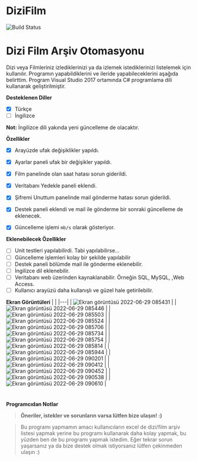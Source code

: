 # DiziFilm

![Build Status](https://app.travis-ci.com/epbalaban01/DiziFilm.svg?branch=main)

# Dizi Film Arşiv Otomasyonu
Dizi veya Filmleriniz izlediklerinizi ya da izlemek istediklerinizi listelemek için kullanılır. Programın yapabildiklerini ve ileride yapabileceklerini aşağıda belirttim. Program Visual Studio 2017 ortamında C# programlama dili kullanarak geliştirilmiştir.

<b>Desteklenen Diller</b>
- [x] Türkçe
- [ ] İngilizce

**Not:** İngilizce dili yakında yeni güncelleme de olacaktır.

<b>Özellikler</b>

- [x] Arayüzde ufak değişiklikler yapıldı.
- [x] Ayarlar paneli ufak bir değişikler yapıldı.
- [x] Film panelinde olan saat hatası sorun giderildi.
- [x] Veritabanı Yedekle paneli eklendi.
- [x] Şifremi Unuttum panelinde mail gönderme hatası sorun giderildi.
- [x] Destek paneli eklendi ve mail ile gönderme bir sonraki güncelleme de eklenecek.
- [x] Güncelleme işlemi `mb/s` olarak gösteriyor.


<b>Eklenebilecek Özellikler</b>

- [ ] Unit testleri yapılabilirdi. Tabi yapılabilirse...
- [ ] Güncelleme işlemleri kolay bir şekilde yapılabilir
- [ ] Destek paneli bölümde mail ile gönderme eklenebilir.
- [ ] İngilizce dil eklenebilir.
- [ ] Veritabanı web üzerinden kaynaklanabilir. Örneğin SQL, MySQL, ,Web Access.
- [ ] Kullanıcı arayüzü daha kullanışlı ve güzel hale getirilebilir.

<b>Ekran Görüntüleri</b>
|   |
|---|
| ![Ekran görüntüsü 2022-06-29 085431](https://user-images.githubusercontent.com/42430554/176394373-b704f8ca-67ab-4b4f-b2c0-f343413702a1.png) | 
| ![Ekran görüntüsü 2022-06-29 085446](https://user-images.githubusercontent.com/42430554/176394425-08fa6d9c-ee7a-4d42-b1cb-4e607acacf28.png) |
| ![Ekran görüntüsü 2022-06-29 085503](https://user-images.githubusercontent.com/42430554/176398712-61ad3176-b00c-4301-8496-9c7e9b8be4ca.png) | 
| ![Ekran görüntüsü 2022-06-29 085524](https://user-images.githubusercontent.com/42430554/176398731-05b9daea-00a8-4a1d-bea5-fa2f9be21cd0.png) |
| ![Ekran görüntüsü 2022-06-29 085706](https://user-images.githubusercontent.com/42430554/176398741-30f2fb44-6f39-43f6-bd4e-c609fec4c07d.png) | 
| ![Ekran görüntüsü 2022-06-29 085734](https://user-images.githubusercontent.com/42430554/176398757-fba4ae23-3354-48b9-9c18-49bd53c8eaad.png) |
| ![Ekran görüntüsü 2022-06-29 085754](https://user-images.githubusercontent.com/42430554/176398764-be90f1e7-63a0-474c-bdc5-e975e656f32c.png) | 
| ![Ekran görüntüsü 2022-06-29 085814](https://user-images.githubusercontent.com/42430554/176398770-274ee502-601a-4b8f-a321-301f1c364fc9.png) |
| ![Ekran görüntüsü 2022-06-29 085944](https://user-images.githubusercontent.com/42430554/176399370-f713c6ce-b606-4b2a-9d6a-f381da0081e4.png) | 
| ![Ekran görüntüsü 2022-06-29 090201](https://user-images.githubusercontent.com/42430554/176399373-94639a51-dc26-4761-8238-a688b254bc84.png) |
| ![Ekran görüntüsü 2022-06-29 090412](https://user-images.githubusercontent.com/42430554/176399397-04a8a0d4-0bde-4f9b-b21e-bcb9f608b283.png) | 
| ![Ekran görüntüsü 2022-06-29 090452](https://user-images.githubusercontent.com/42430554/176399506-c7a43086-81a0-4c63-9cf4-5b245e79805f.png) |
| ![Ekran görüntüsü 2022-06-29 090538](https://user-images.githubusercontent.com/42430554/176399564-41b3d6a7-124b-4851-8d82-9a4d864947af.png) | 
| ![Ekran görüntüsü 2022-06-29 090610](https://user-images.githubusercontent.com/42430554/176399584-bc043cb0-523a-460d-8d66-75185c898823.png) |


#
<b>Programcıdan Notlar</b>
> <b>Öneriler, istekler ve sorunların varsa lütfen bize ulaşın! :)</b>

> Bu programı yapmamın amacı kullanıcıların excel de dizi/film arşiv listesi yapmak yerine bu programı kullanarak daha kolay yapmak, bu yüzden ben de bu programı yapmak istedim. Eğer tekrar sorun yaşarsanız ya da bize destek olmak istiyorsanız lütfen çekinmeden ulaşın :)
